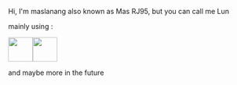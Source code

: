 Hi, I'm maslanang also known as Mas RJ95, but you can call me Lun

mainly using :


<img src="https://cdn.jsdelivr.net/gh/devicons/devicon/icons/cplusplus/cplusplus-original.svg" width=50px/><img src="https://cdn.jsdelivr.net/gh/devicons/devicon/icons/python/python-original.svg" width=50px />

and maybe more in the future

<!---
maslanangdev/maslanangdev is a ✨ special ✨ repository because its `README.md` (this file) appears on your GitHub profile.
You can click the Preview link to take a look at your changes.
--->
